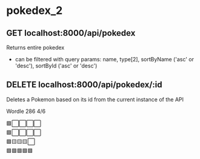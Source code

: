 # pokedex_2
## GET localhost:8000/api/pokedex
Returns entire pokedex
- can be filtered with query params: name, type[2], sortByName ('asc' or 'desc'), sortById ('asc' or 'desc')
## DELETE localhost:8000/api/pokedex/:id
Deletes a Pokemon based on its id from the current instance of the API

Wordle 286 4/6

🟩⬜⬜⬜⬜  
🟩⬜⬜⬜⬜  
🟩🟨🟨🟨⬜  
🟩🟩🟩🟩🟩